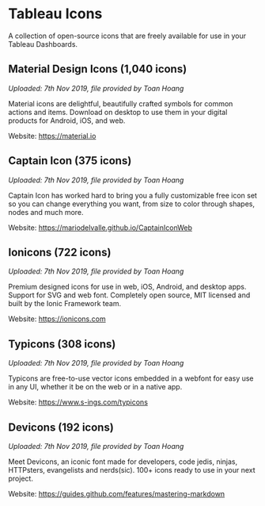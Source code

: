 # Tableau Icons

A collection of open-source icons that are freely available for use in your Tableau Dashboards.

## Material Design Icons (1,040 icons)
*Uploaded: 7th Nov 2019, file provided by Toan Hoang*

Material icons are delightful, beautifully crafted symbols for common actions and items. Download on desktop to use them in your digital products for Android, iOS, and web.

Website: https://material.io

## Captain Icon (375 icons)
*Uploaded: 7th Nov 2019, file provided by Toan Hoang*

Captain Icon has worked hard to bring you a fully customizable free icon set so you can change everything you want, from size to color through shapes, nodes and much more.

Website: https://mariodelvalle.github.io/CaptainIconWeb

## Ionicons (722 icons)
*Uploaded: 7th Nov 2019, file provided by Toan Hoang*

Premium designed icons for use in web, iOS, Android, and desktop apps. Support for SVG and web font. Completely open source, MIT licensed and built by the Ionic Framework team.

Website: https://ionicons.com

## Typicons (308 icons)
*Uploaded: 7th Nov 2019, file provided by Toan Hoang*

Typicons are free-to-use vector icons embedded in a webfont for easy use in any UI, whether it be on the web or in a native app.

Website: https://www.s-ings.com/typicons

## Devicons (192 icons)
*Uploaded: 7th Nov 2019, file provided by Toan Hoang*

Meet Devicons, an iconic font made for developers, code jedis, ninjas, HTTPsters, evangelists and nerds(sic). 100+ icons ready to use in your next project.

Website: https://guides.github.com/features/mastering-markdown
